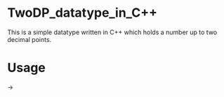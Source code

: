 # TwoDP_datatype_in_C++
This is a simple datatype written in C++ which holds a number up to two decimal points. 

# Usage
 ->
